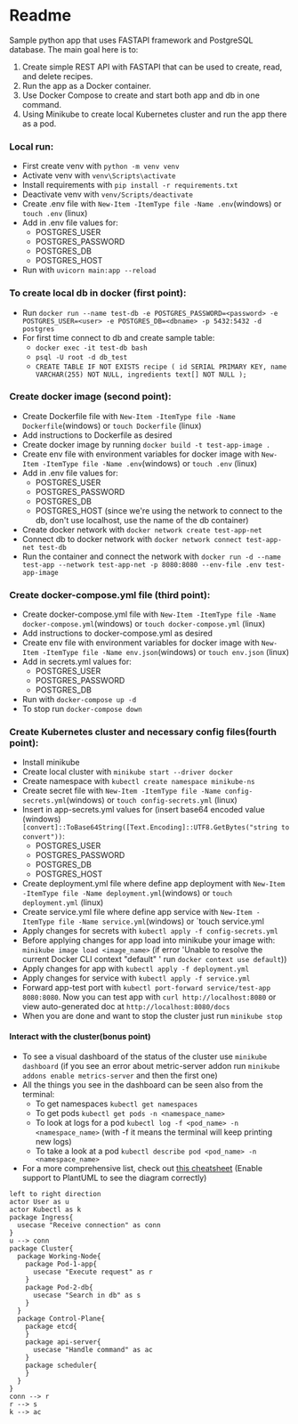# Readme
Sample python app that uses FASTAPI framework and PostgreSQL database.
The main goal here is to:
1. Create simple REST API with FASTAPI that can be used to create, read, and delete recipes.
2. Run the app as a Docker container.
3. Use Docker Compose to create and start both app and db in one command.
4. Using Minikube to create local Kubernetes cluster and run the app there as a pod.

### Local run:
- First create venv with `python -m venv venv`
- Activate venv with `venv\Scripts\activate`
- Install requirements with `pip install -r requirements.txt`
- Deactivate venv with `venv/Scripts/deactivate`
- Create .env file with `New-Item -ItemType file -Name .env`(windows) or `touch .env` (linux)
- Add in .env file values for:
  - POSTGRES_USER
  - POSTGRES_PASSWORD
  - POSTGRES_DB
  - POSTGRES_HOST
- Run with `uvicorn main:app --reload`

### To create local db in docker (first point):
- Run `docker run --name test-db -e POSTGRES_PASSWORD=<password> -e POSTGRES_USER=<user> -e POSTGRES_DB=<dbname> -p 5432:5432 -d postgres`
- For first time connect to db and create sample table:
    - `docker exec -it test-db bash`
    - `psql -U root -d db_test`
    - `CREATE TABLE IF NOT EXISTS recipe (
    id SERIAL PRIMARY KEY,
    name VARCHAR(255) NOT NULL,
    ingredients text[] NOT NULL
    );`

### Create docker image (second point):
- Create Dockerfile file with `New-Item -ItemType file -Name Dockerfile`(windows) or `touch Dockerfile` (linux)
- Add instructions to Dockerfile as desired
- Create docker image by running `docker build -t test-app-image .`
- Create env file with environment variables for docker image with `New-Item -ItemType file -Name .env`(windows) or `touch .env` (linux)
- Add in .env file values for:
  - POSTGRES_USER
  - POSTGRES_PASSWORD
  - POSTGRES_DB
  - POSTGRES_HOST (since we're using the network to connect to the db, don't use localhost, use the name of the db container)
- Create docker network with `docker network create test-app-net`
- Connect db to docker network with `docker network connect test-app-net test-db`
- Run the container and connect the network with `docker run -d --name test-app --network test-app-net -p 8080:8080 --env-file .env test-app-image`
### Create docker-compose.yml file (third point):
- Create docker-compose.yml file with `New-Item -ItemType file -Name docker-compose.yml`(windows) or `touch docker-compose.yml` (linux)
- Add instructions to docker-compose.yml as desired
- Create env file with environment variables for docker image with `New-Item -ItemType file -Name env.json`(windows) or `touch env.json` (linux)
- Add in secrets.yml values for:
  - POSTGRES_USER
  - POSTGRES_PASSWORD
  - POSTGRES_DB
- Run with `docker-compose up -d`
- To stop run `docker-compose down`

### Create Kubernetes cluster and necessary config files(fourth point):
- Install minikube
- Create local cluster with `minikube start --driver docker`
- Create namespace with `kubectl create namespace minikube-ns`
- Create secret file with `New-Item -ItemType file -Name config-secrets.yml`(windows) or `touch config-secrets.yml` (linux)
- Insert in app-secrets.yml values for (insert base64 encoded value (windows) `[convert]::ToBase64String([Text.Encoding]::UTF8.GetBytes("string to convert"))`:
  - POSTGRES_USER
  - POSTGRES_PASSWORD
  - POSTGRES_DB
  - POSTGRES_HOST
- Create deployment.yml file where define app deployment with `New-Item -ItemType file -Name deployment.yml`(windows) or `touch deployment.yml` (linux)
- Create service.yml file where define app service with `New-Item -ItemType file -Name service.yml`(windows) or `touch service.yml
- Apply changes for secrets with `kubectl apply -f config-secrets.yml`
- Before applying changes for app load into minikube your image with: `minikube image load <image_name>` (if error 'Unable to resolve the current Docker CLI context "default" ' run `docker context use default`))
- Apply changes for app with `kubectl apply -f deployment.yml` 
- Apply changes for service with `kubectl apply -f service.yml`
- Forward app-test port with `kubectl port-forward service/test-app 8080:8080`. 
  Now you can test app with `curl http://localhost:8080` or view auto-generated doc at `http://localhost:8080/docs`
- When you are done and want to stop the cluster just run `minikube stop`
#### Interact with the cluster(bonus point)
- To see a visual dashboard of the status of the cluster use `minikube dashboard` (if you see an error about metric-server addon run `minikube addons enable metrics-server` and then the first one)
- All the things you see in the dashboard can be seen also from the terminal:
  - To get namespaces `kubectl get namespaces`
  - To get pods `kubectl get pods -n <namespace_name>`
  - To look at logs for a pod `kubectl log -f <pod_name> -n <namespace_name>` (with -f it means the terminal will keep printing new logs)
  - To take a look at a pod `kubectl describe pod <pod_name> -n <namespace_name>`
- For a more comprehensive list, check out [this cheatsheet](https://kubernetes.io/docs/reference/kubectl/quick-reference/)
  (Enable support to PlantUML to see the diagram correctly)
```plantuml
left to right direction
actor User as u
actor Kubectl as k
package Ingress{
  usecase "Receive connection" as conn
}
u --> conn
package Cluster{
  package Working-Node{
    package Pod-1-app{
      usecase "Execute request" as r
    }
    package Pod-2-db{
      usecase "Search in db" as s
    }
  }
  package Control-Plane{
    package etcd{
    }
    package api-server{
      usecase "Handle command" as ac
    }
    package scheduler{
    }
  }
}
conn --> r
r --> s
k --> ac
```